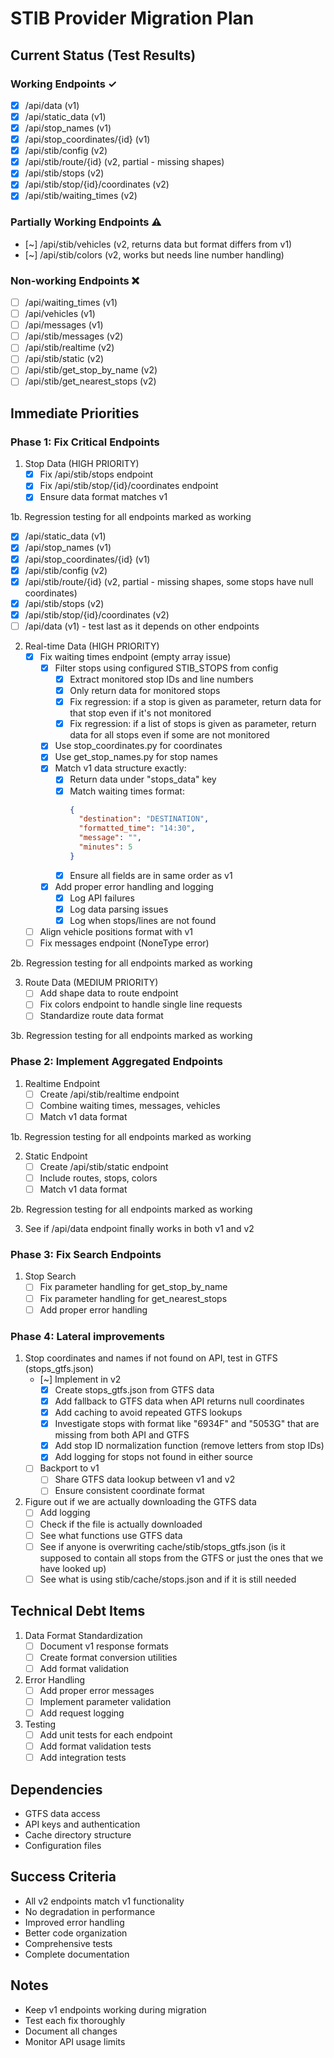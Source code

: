 # STIB Provider Migration Plan

## Current Status (Test Results)

### Working Endpoints ✓
- [x] /api/data (v1)
- [x] /api/static_data (v1)
- [x] /api/stop_names (v1)
- [x] /api/stop_coordinates/{id} (v1)
- [x] /api/stib/config (v2)
- [x] /api/stib/route/{id} (v2, partial - missing shapes)
- [x] /api/stib/stops (v2)
- [x] /api/stib/stop/{id}/coordinates (v2)
- [x] /api/stib/waiting_times (v2)

### Partially Working Endpoints ⚠️
- [~] /api/stib/vehicles (v2, returns data but format differs from v1)
- [~] /api/stib/colors (v2, works but needs line number handling)

### Non-working Endpoints ❌
- [ ] /api/waiting_times (v1)
- [ ] /api/vehicles (v1)
- [ ] /api/messages (v1)
- [ ] /api/stib/messages (v2)
- [ ] /api/stib/realtime (v2)
- [ ] /api/stib/static (v2)
- [ ] /api/stib/get_stop_by_name (v2)
- [ ] /api/stib/get_nearest_stops (v2)

## Immediate Priorities

### Phase 1: Fix Critical Endpoints
1. Stop Data (HIGH PRIORITY)
   - [x] Fix /api/stib/stops endpoint
   - [x] Fix /api/stib/stop/{id}/coordinates endpoint
   - [x] Ensure data format matches v1

1b. Regression testing for all endpoints marked as working
   - [x] /api/static_data (v1)
   - [x] /api/stop_names (v1)
   - [x] /api/stop_coordinates/{id} (v1)
   - [x] /api/stib/config (v2)
   - [x] /api/stib/route/{id} (v2, partial - missing shapes, some stops have null coordinates)
   - [x] /api/stib/stops (v2)
   - [x] /api/stib/stop/{id}/coordinates (v2)
   - [ ] /api/data (v1) - test last as it depends on other endpoints

2. Real-time Data (HIGH PRIORITY)
   - [x] Fix waiting times endpoint (empty array issue)
     - [x] Filter stops using configured STIB_STOPS from config
       - [x] Extract monitored stop IDs and line numbers
       - [x] Only return data for monitored stops
       - [x] Fix regression: if a stop is given as parameter, return data for that stop even if it's not monitored
       - [x] Fix regression: if a list of stops is given as parameter, return data for all stops even if some are not monitored
     - [x] Use stop_coordinates.py for coordinates
     - [x] Use get_stop_names.py for stop names
     - [x] Match v1 data structure exactly:
       - [x] Return data under "stops_data" key
       - [x] Match waiting times format:
         ```json
         {
           "destination": "DESTINATION",
           "formatted_time": "14:30",
           "message": "",
           "minutes": 5
         }
         ```
       - [x] Ensure all fields are in same order as v1
     - [x] Add proper error handling and logging
       - [x] Log API failures
       - [x] Log data parsing issues
       - [x] Log when stops/lines are not found
   - [ ] Align vehicle positions format with v1
   - [ ] Fix messages endpoint (NoneType error)

2b. Regression testing for all endpoints marked as working

3. Route Data (MEDIUM PRIORITY)
   - [ ] Add shape data to route endpoint
   - [ ] Fix colors endpoint to handle single line requests
   - [ ] Standardize route data format

3b. Regression testing for all endpoints marked as working

### Phase 2: Implement Aggregated Endpoints
1. Realtime Endpoint
   - [ ] Create /api/stib/realtime endpoint
   - [ ] Combine waiting times, messages, vehicles
   - [ ] Match v1 data format

1b. Regression testing for all endpoints marked as working

2. Static Endpoint
   - [ ] Create /api/stib/static endpoint
   - [ ] Include routes, stops, colors
   - [ ] Match v1 data format

2b. Regression testing for all endpoints marked as working

3. See if /api/data endpoint finally works in both v1 and v2

### Phase 3: Fix Search Endpoints
1. Stop Search
   - [ ] Fix parameter handling for get_stop_by_name
   - [ ] Fix parameter handling for get_nearest_stops
   - [ ] Add proper error handling

### Phase 4: Lateral improvements
1. Stop coordinates and names if not found on API, test in GTFS (stops_gtfs.json)
   - [~] Implement in v2
     - [x] Create stops_gtfs.json from GTFS data
     - [x] Add fallback to GTFS data when API returns null coordinates
     - [x] Add caching to avoid repeated GTFS lookups
     - [x] Investigate stops with format like "6934F" and "5053G" that are missing from both API and GTFS
     - [x] Add stop ID normalization function (remove letters from stop IDs)
     - [x] Add logging for stops not found in either source
   - [ ] Backport to v1
     - [ ] Share GTFS data lookup between v1 and v2
     - [ ] Ensure consistent coordinate format
2. Figure out if we are actually downloading the GTFS data
   - [ ] Add logging
   - [ ] Check if the file is actually downloaded
   - [ ] See what functions use GTFS data
   - [ ] See if anyone is overwriting cache/stib/stops_gtfs.json (is it supposed to contain all stops from the GTFS or just the ones that we have looked up)
   - [ ] See what is using stib/cache/stops.json and if it is still needed

## Technical Debt Items
1. Data Format Standardization
   - [ ] Document v1 response formats
   - [ ] Create format conversion utilities
   - [ ] Add format validation

2. Error Handling
   - [ ] Add proper error messages
   - [ ] Implement parameter validation
   - [ ] Add request logging

3. Testing
   - [ ] Add unit tests for each endpoint
   - [ ] Add format validation tests
   - [ ] Add integration tests

## Dependencies
- GTFS data access
- API keys and authentication
- Cache directory structure
- Configuration files

## Success Criteria
- All v2 endpoints match v1 functionality
- No degradation in performance
- Improved error handling
- Better code organization
- Comprehensive tests
- Complete documentation

## Notes
- Keep v1 endpoints working during migration
- Test each fix thoroughly
- Document all changes
- Monitor API usage limits 